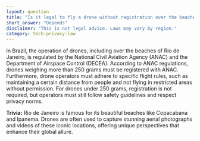 ```yaml
---
layout: question
title: "Is it legal to fly a drone without registration over the beaches of Rio de Janeiro?"
short_answer: "Depends"
disclaimer: "This is not legal advice. Laws may vary by region."
category: tech-privacy-law
---
```

In Brazil, the operation of drones, including over the beaches of Rio de Janeiro, is regulated by the National Civil Aviation Agency (ANAC) and the Department of Airspace Control (DECEA). According to ANAC regulations, drones weighing more than 250 grams must be registered with ANAC. Furthermore, drone operators must adhere to specific flight rules, such as maintaining a certain distance from people and not flying in restricted areas without permission. For drones under 250 grams, registration is not required, but operators must still follow safety guidelines and respect privacy norms.

**Trivia:** Rio de Janeiro is famous for its beautiful beaches like Copacabana and Ipanema. Drones are often used to capture stunning aerial photographs and videos of these iconic locations, offering unique perspectives that enhance their global allure.
